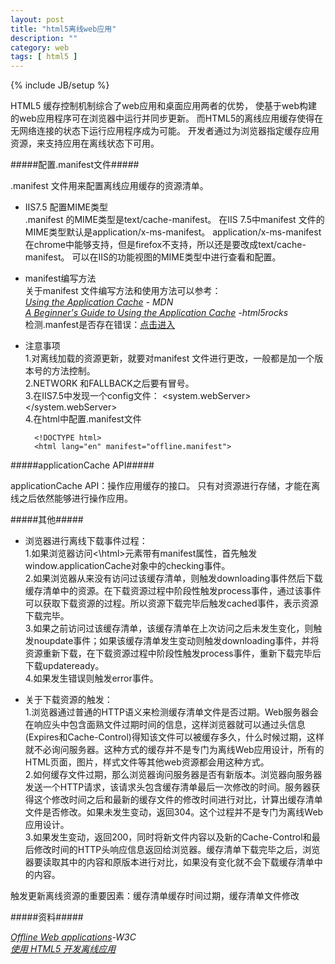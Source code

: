 ```yaml
---
layout: post
title: "html5离线web应用"
description: ""
category: web
tags: [ html5 ]
---
```

{% include JB/setup %}

HTML5 缓存控制机制综合了web应用和桌面应用两者的优势，
使基于web构建的web应用程序可在浏览器中运行并同步更新。
而HTML5的离线应用缓存使得在无网络连接的状态下运行应用程序成为可能。
开发者通过为浏览器指定缓存应用资源，来支持应用在离线状态下可用。

<!-- more -->

#####配置.manifest文件#####

.manifest 文件用来配置离线应用缓存的资源清单。

* IIS7.5 配置MIME类型  
  .manifest 的MIME类型是text/cache-manifest。
  在IIS 7.5中manifest 文件的MIME类型默认是application/x-ms-manifest。
  application/x-ms-manifest 在chrome中能够支持，但是firefox不支持，所以还是要改成text/cache-manifest。
  可以在IIS的功能视图的MIME类型中进行查看和配置。

* manifest编写方法  
关于manifest 文件编写方法和使用方法可以参考：  
 [*Using the Application Cache*](https://developer.mozilla.org/en-US/docs/HTML/Using_the_application_cache) *- MDN*  
 [*A Beginner's Guide to Using the Application Cache*](http://www.html5rocks.com/en/tutorials/appcache/beginner/) *-html5rocks*  
 检测.manfest是否存在错误：[点击进入](http://manifest-validator.com/)  

 
* 注意事项  
1.对离线加载的资源更新，就要对manifest 文件进行更改，一般都是加一个版本号的方法控制。  
2.NETWORK 和FALLBACK之后要有冒号。  
3.在IIS7.5中发现一个config文件：
		<?xml version="1.0" encoding="UTF-8"?>
		<configuration>
		    <system.webServer>
		        <directoryBrowse enabled="false" />
		        <staticContent>
		            <remove fileExtension=".manifest" />
		            <mimeMap fileExtension=".manifest" mimeType="text/cache-manifest" />
		        </staticContent>
		    </system.webServer>
		</configuration>  
4.在html中配置.manifest文件
	
		<!DOCTYPE html>
		<html lang="en" manifest="offline.manifest">




#####applicationCache API#####

applicationCache API：操作应用缓存的接口。
只有对资源进行存储，才能在离线之后依然能够进行操作应用。

#####其他#####

* 浏览器进行离线下载事件过程：  
1.如果浏览器访问<\html\>元素带有manifest属性，首先触发window.applicationCache对象中的checking事件。  
2.如果浏览器从来没有访问过该缓存清单，则触发downloading事件然后下载缓存清单中的资源。在下载资源过程中阶段性触发process事件，通过该事件可以获取下载资源的过程。所以资源下载完毕后触发cached事件，表示资源下载完毕。  
3.如果之前访问过该缓存清单，该缓存清单在上次访问之后未发生变化，则触发noupdate事件；如果该缓存清单发生变动则触发downloading事件，并将资源重新下载，在下载资源过程中阶段性触发process事件，重新下载完毕后下载updateready。  
4.如果发生错误则触发error事件。

* 关于下载资源的触发：  
1.浏览器通过普通的HTTP语义来检测缓存清单文件是否过期。Web服务器会在响应头中包含面熟文件过期时间的信息，这样浏览器就可以通过头信息(Expires和Cache-Control)得知该文件可以被缓存多久，什么时候过期，这样就不必询问服务器。这种方式的缓存并不是专门为离线Web应用设计，所有的HTML页面，图片，样式文件等其他web资源都会用这种方式。  
2.如何缓存文件过期，那么浏览器询问服务器是否有新版本。浏览器向服务器发送一个HTTP请求，该请求头包含缓存清单最后一次修改的时间。服务器获得这个修改时间之后和最新的缓存文件的修改时间进行对比，计算出缓存清单文件是否修改。如果未发生变动，返回304。这个过程并不是专门为离线Web应用设计。  
3.如果发生变动，返回200，同时将新文件内容以及新的Cache-Control和最后修改时间的HTTP头响应信息返回给浏览器。缓存清单下载完毕之后，浏览器要读取其中的内容和原版本进行对比，如果没有变化就不会下载缓存清单中的内容。  

 触发更新离线资源的重要因素：缓存清单缓存时间过期，缓存清单文件修改

#####资料#####

[*Offline Web applications*](http://www.w3.org/TR/2011/WD-html5-20110525/offline.html)*-W3C*  
[*使用 HTML5 开发离线应用*](http://www.ibm.com/developerworks/cn/web/1011_guozb_html5off/)  
